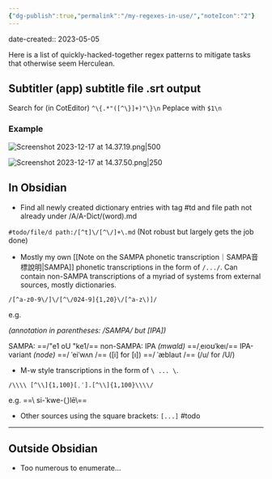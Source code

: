 ```yaml
---
{"dg-publish":true,"permalink":"/my-regexes-in-use/","noteIcon":"2"}
---
```


date-created:: 2023-05-05

Here is a list of quickly-hacked-together regex patterns to mitigate tasks that otherwise seem Herculean.

## Subtitler (app) subtitle file .srt output

Search for (in CotEditor)
`^\{.*"([^\}]+)"\}\n`
Peplace with
`$1\n`
### Example

![Screenshot 2023-12-17 at 14.37.19.png|500](/img/user/_attachments/_OB/Screenshot%202023-12-17%20at%2014.37.19.png)

![Screenshot 2023-12-17 at 14.37.50.png|250](/img/user/_attachments/_OB/Screenshot%202023-12-17%20at%2014.37.50.png)
## In Obsidian

- Find all newly created dictionary entries with tag #td and file path not already under /A/A-Dict/(word).md

`#todo/file/d path:/[^t]\/[^\/]+\.md`
(Not robust but largely gets the job done)

- Mostly my own [[Note on the SAMPA phonetic transcription｜SAMPA音標說明\|SAMPA]] phonetic transcriptions in the form of `/.../`. Can contain non-SAMPA transcriptions of a myriad of systems from external sources, mostly dictionaries.

`/[^a-z0-9\/]\/[^\/024-9]{1,20}\/[^a-z\)]/`

e.g. 

*(annotation in parentheses: /SAMPA/ but \[IPA\])*

SAMPA: ==/"e1 oU "ke1/== 
non-SAMPA: 
	IPA *(mwald)* ==/ˌeıoʊˈkeı/==
	IPA-variant *(node)*
		==/ ˈeiˈwʌn /== (\[i\] for \[ı\])
		==/ ˈæblaut /== (/u/ for /U/)

- M-w style transcriptions in the form of `\ ... \`.

`/\\\\ [^\\]{1,100}[ˌˈ].[^\\]{1,100}\\\\/`

e.g. ==\\ si-​ˈkwe-​(ˌ)lē\\==

- Other sources using the square brackets: `[...]`
#todo 

---
## Outside Obsidian

- Too numerous to enumerate...